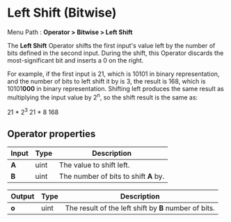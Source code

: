 # Left Shift (Bitwise)

Menu Path : **Operator > Bitwise > Left Shift**

The **Left Shift** Operator shifts the first input's value left by the number of bits defined in the second input. During the shift, this Operator discards the most-significant bit and inserts a 0 on the right.

For example, if the first input is 21, which is 10101 in binary representation, and the number of bits to left shift it by is 3, the result is 168, which is 10101**000** in binary representation. Shifting left produces the same result as multiplying the input value by 2<sup>n</sup>, so the shift result is the same as:

21 \* 2<sup>3</sup>
21 \* 8
168

## Operator properties

| **Input** | **Type** | **Description**                       |
| --------- | -------- | ------------------------------------- |
| **A**     | uint     | The value to shift left.              |
| **B**     | uint     | The number of bits to shift **A** by. |

| **Output** | **Type** | **Description**                                       |
| ---------- | -------- | ----------------------------------------------------- |
| **o**      | uint     | The result of the left shift by **B** number of bits. |